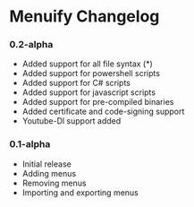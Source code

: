 # Menuify Changelog

### 0.2-alpha

- Added support for all file syntax (*)
- Added support for powershell scripts
- Added support for C# scripts
- Added support for javascript scripts
- Added support for pre-compiled binaries
- Added certificate and code-signing support
- Youtube-Dl support added

### 0.1-alpha

- Initial release
- Adding menus
- Removing menus
- Importing and exporting menus